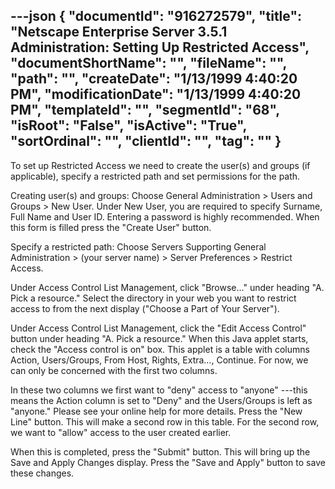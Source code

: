 ---json
{
  "documentId": "916272579",
  "title": "Netscape Enterprise Server 3.5.1 Administration: Setting Up Restricted Access",
  "documentShortName": "",
  "fileName": "",
  "path": "",
  "createDate": "1/13/1999 4:40:20 PM",
  "modificationDate": "1/13/1999 4:40:20 PM",
  "templateId": "",
  "segmentId": "68",
  "isRoot": "False",
  "isActive": "True",
  "sortOrdinal": "",
  "clientId": "",
  "tag": ""
}
---

To set up Restricted Access we need to create the user(s) and groups (if applicable), specify a restricted path and set permissions for the path.

Creating user(s) and groups: Choose General Administration &gt; Users and Groups &gt; New User. Under New User, you are required to specify Surname, Full Name and User ID. Entering a password is highly recommended. When this form is filled press the &quot;Create User&quot; button.

Specify a restricted path: Choose Servers Supporting General Administration &gt; (your server name) &gt; Server Preferences &gt; Restrict Access.

Under Access Control List Management, click &quot;Browse…&quot; under heading &quot;A. Pick a resource.&quot; Select the directory in your web you want to restrict access to from the next display (&quot;Choose a Part of Your Server&quot;).

Under Access Control List Management, click the &quot;Edit Access Control&quot; button under heading &quot;A. Pick a resource.&quot; When this Java applet starts, check the &quot;Access control is on&quot; box. This applet is a table with columns Action, Users/Groups, From Host, Rights, Extra…, Continue. For now, we can only be concerned with the first two columns.

In these two columns we first want to &quot;deny&quot; access to &quot;anyone&quot; ---this means the Action column is set to &quot;Deny&quot; and the Users/Groups is left as &quot;anyone.&quot; Please see your online help for more details. Press the &quot;New Line&quot; button. This will make a second row in this table. For the second row, we want to &quot;allow&quot; access to the user created earlier.

When this is completed, press the &quot;Submit&quot; button. This will bring up the Save and Apply Changes display. Press the &quot;Save and Apply&quot; button to save these changes.
